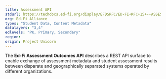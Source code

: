 ```yaml
---
title: Assessment API
stdurl: https://techdocs.ed-fi.org/display/EFDSRFC/ED-FI+RFC+15+-+ASSESSMENT+OUTCOMES+API
org: Ed-Fi Alliance
types: "Student Data, Content Metadata"
datalayers: "3,4"
edlevels: "PK, Primary, Secondary"
region:
origin: Project Unicorn
---
```

The **Ed-Fi Assessment Outcomes API** describes a REST API surface to enable exchange of assessment metadata and student assessment results between disparate and geographically separated systems operated by different organizations. 
